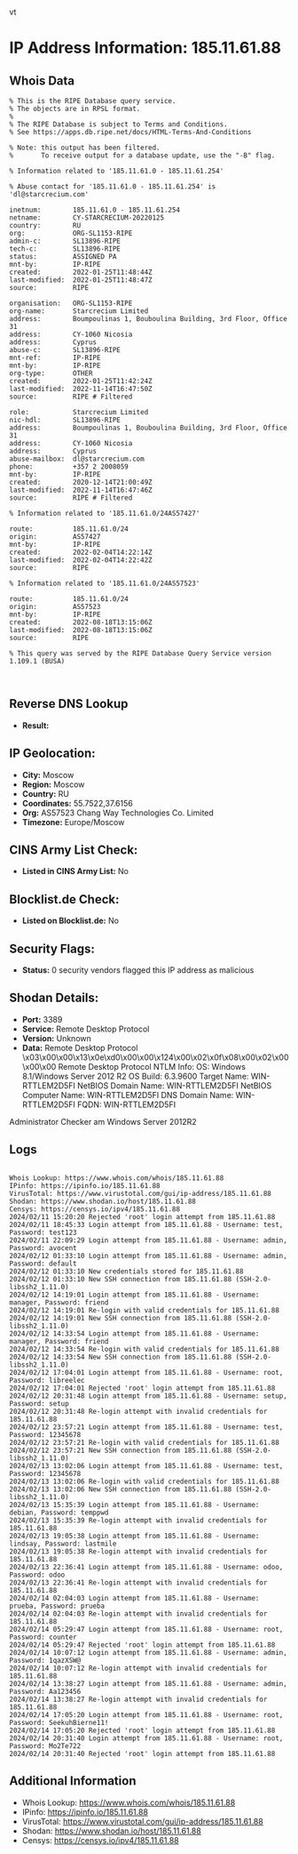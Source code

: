 vt
# IP Address Information: 185.11.61.88

## Whois Data
```
% This is the RIPE Database query service.
% The objects are in RPSL format.
%
% The RIPE Database is subject to Terms and Conditions.
% See https://apps.db.ripe.net/docs/HTML-Terms-And-Conditions

% Note: this output has been filtered.
%       To receive output for a database update, use the "-B" flag.

% Information related to '185.11.61.0 - 185.11.61.254'

% Abuse contact for '185.11.61.0 - 185.11.61.254' is 'dl@starcrecium.com'

inetnum:        185.11.61.0 - 185.11.61.254
netname:        CY-STARCRECIUM-20220125
country:        RU
org:            ORG-SL1153-RIPE
admin-c:        SL13896-RIPE
tech-c:         SL13896-RIPE
status:         ASSIGNED PA
mnt-by:         IP-RIPE
created:        2022-01-25T11:48:44Z
last-modified:  2022-01-25T11:48:47Z
source:         RIPE

organisation:   ORG-SL1153-RIPE
org-name:       Starcrecium Limited
address:        Boumpoulinas 1, Bouboulina Building, 3rd Floor, Office 31
address:        CY-1060 Nicosia
address:        Cyprus
abuse-c:        SL13896-RIPE
mnt-ref:        IP-RIPE
mnt-by:         IP-RIPE
org-type:       OTHER
created:        2022-01-25T11:42:24Z
last-modified:  2022-11-14T16:47:50Z
source:         RIPE # Filtered

role:           Starcrecium Limited
nic-hdl:        SL13896-RIPE
address:        Boumpoulinas 1, Bouboulina Building, 3rd Floor, Office 31
address:        CY-1060 Nicosia
address:        Cyprus
abuse-mailbox:  dl@starcrecium.com
phone:          +357 2 2008059
mnt-by:         IP-RIPE
created:        2020-12-14T21:00:49Z
last-modified:  2022-11-14T16:47:46Z
source:         RIPE # Filtered

% Information related to '185.11.61.0/24AS57427'

route:          185.11.61.0/24
origin:         AS57427
mnt-by:         IP-RIPE
created:        2022-02-04T14:22:14Z
last-modified:  2022-02-04T14:22:42Z
source:         RIPE

% Information related to '185.11.61.0/24AS57523'

route:          185.11.61.0/24
origin:         AS57523
mnt-by:         IP-RIPE
created:        2022-08-18T13:15:06Z
last-modified:  2022-08-18T13:15:06Z
source:         RIPE

% This query was served by the RIPE Database Query Service version 1.109.1 (BUSA)



```
## Reverse DNS Lookup
- **Result:** 

## IP Geolocation:
- **City:** Moscow
- **Region:** Moscow
- **Country:** RU
- **Coordinates:** 55.7522,37.6156
- **Org:** AS57523 Chang Way Technologies Co. Limited
- **Timezone:** Europe/Moscow

## CINS Army List Check:
- **Listed in CINS Army List:** 
No

## Blocklist.de Check:
- **Listed on Blocklist.de:** 
No

## Security Flags:
- **Status:** 0 security vendors flagged this IP address as malicious

## Shodan Details:
- **Port:** 3389
- **Service:** Remote Desktop Protocol
- **Version:** Unknown
- **Data:** Remote Desktop Protocol
\x03\x00\x00\x13\x0e\xd0\x00\x00\x124\x00\x02\x0f\x08\x00\x02\x00\x00\x00
Remote Desktop Protocol NTLM Info:
  OS: Windows 8.1/Windows Server 2012 R2
  OS Build: 6.3.9600
  Target Name: WIN-RTTLEM2D5FI
  NetBIOS Domain Name: WIN-RTTLEM2D5FI
  NetBIOS Computer Name: WIN-RTTLEM2D5FI
  DNS Domain Name: WIN-RTTLEM2D5FI
  FQDN: WIN-RTTLEM2D5FI

Administrator Checker
am Windows Server 2012R2

## Logs
```

Whois Lookup: https://www.whois.com/whois/185.11.61.88
IPinfo: https://ipinfo.io/185.11.61.88
VirusTotal: https://www.virustotal.com/gui/ip-address/185.11.61.88
Shodan: https://www.shodan.io/host/185.11.61.88
Censys: https://censys.io/ipv4/185.11.61.88
2024/02/11 15:20:20 Rejected 'root' login attempt from 185.11.61.88
2024/02/11 18:45:33 Login attempt from 185.11.61.88 - Username: test, Password: test123
2024/02/11 22:09:29 Login attempt from 185.11.61.88 - Username: admin, Password: avocent
2024/02/12 01:33:10 Login attempt from 185.11.61.88 - Username: admin, Password: default
2024/02/12 01:33:10 New credentials stored for 185.11.61.88
2024/02/12 01:33:10 New SSH connection from 185.11.61.88 (SSH-2.0-libssh2_1.11.0)
2024/02/12 14:19:01 Login attempt from 185.11.61.88 - Username: manager, Password: friend
2024/02/12 14:19:01 Re-login with valid credentials for 185.11.61.88
2024/02/12 14:19:01 New SSH connection from 185.11.61.88 (SSH-2.0-libssh2_1.11.0)
2024/02/12 14:33:54 Login attempt from 185.11.61.88 - Username: manager, Password: friend
2024/02/12 14:33:54 Re-login with valid credentials for 185.11.61.88
2024/02/12 14:33:54 New SSH connection from 185.11.61.88 (SSH-2.0-libssh2_1.11.0)
2024/02/12 17:04:01 Login attempt from 185.11.61.88 - Username: root, Password: libreelec
2024/02/12 17:04:01 Rejected 'root' login attempt from 185.11.61.88
2024/02/12 20:31:48 Login attempt from 185.11.61.88 - Username: setup, Password: setup
2024/02/12 20:31:48 Re-login attempt with invalid credentials for 185.11.61.88
2024/02/12 23:57:21 Login attempt from 185.11.61.88 - Username: test, Password: 12345678
2024/02/12 23:57:21 Re-login with valid credentials for 185.11.61.88
2024/02/12 23:57:21 New SSH connection from 185.11.61.88 (SSH-2.0-libssh2_1.11.0)
2024/02/13 13:02:06 Login attempt from 185.11.61.88 - Username: test, Password: 12345678
2024/02/13 13:02:06 Re-login with valid credentials for 185.11.61.88
2024/02/13 13:02:06 New SSH connection from 185.11.61.88 (SSH-2.0-libssh2_1.11.0)
2024/02/13 15:35:39 Login attempt from 185.11.61.88 - Username: debian, Password: temppwd
2024/02/13 15:35:39 Re-login attempt with invalid credentials for 185.11.61.88
2024/02/13 19:05:38 Login attempt from 185.11.61.88 - Username: lindsay, Password: lastmile
2024/02/13 19:05:38 Re-login attempt with invalid credentials for 185.11.61.88
2024/02/13 22:36:41 Login attempt from 185.11.61.88 - Username: odoo, Password: odoo
2024/02/13 22:36:41 Re-login attempt with invalid credentials for 185.11.61.88
2024/02/14 02:04:03 Login attempt from 185.11.61.88 - Username: prueba, Password: prueba
2024/02/14 02:04:03 Re-login attempt with invalid credentials for 185.11.61.88
2024/02/14 05:29:47 Login attempt from 185.11.61.88 - Username: root, Password: counter
2024/02/14 05:29:47 Rejected 'root' login attempt from 185.11.61.88
2024/02/14 10:07:12 Login attempt from 185.11.61.88 - Username: admin, Password: 1qazXSW@
2024/02/14 10:07:12 Re-login attempt with invalid credentials for 185.11.61.88
2024/02/14 13:38:27 Login attempt from 185.11.61.88 - Username: admin, Password: Aa123456
2024/02/14 13:38:27 Re-login attempt with invalid credentials for 185.11.61.88
2024/02/14 17:05:20 Login attempt from 185.11.61.88 - Username: root, Password: SeekuhBierne11!
2024/02/14 17:05:20 Rejected 'root' login attempt from 185.11.61.88
2024/02/14 20:31:40 Login attempt from 185.11.61.88 - Username: root, Password: Mo2Te722
2024/02/14 20:31:40 Rejected 'root' login attempt from 185.11.61.88

```
## Additional Information
- Whois Lookup: https://www.whois.com/whois/185.11.61.88
- IPinfo: https://ipinfo.io/185.11.61.88
- VirusTotal: https://www.virustotal.com/gui/ip-address/185.11.61.88
- Shodan: https://www.shodan.io/host/185.11.61.88
- Censys: https://censys.io/ipv4/185.11.61.88

